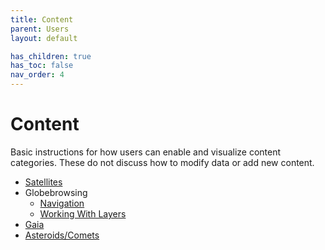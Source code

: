 ```yaml
---
title: Content
parent: Users
layout: default

has_children: true
has_toc: false
nav_order: 4
---
```


# Content
Basic instructions for how users can enable and visualize content categories. These do not discuss how to modify data or add new content.

- [Satellites](satellites)
- Globebrowsing
  - [Navigation](../globebrowsing/navigation)
  - [Working With Layers](../globebrowsing/working-with-layers)
- [Gaia](gaia)
- [Asteroids/Comets](asteroids)
